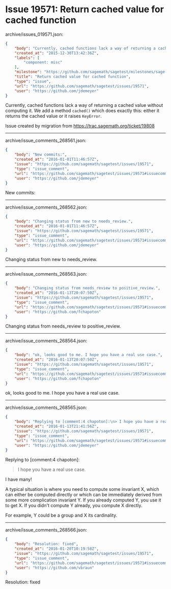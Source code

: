 # Issue 19571: Return cached value for cached function

archive/issues_019571.json:
```json
{
    "body": "Currently, cached functions lack a way of returning a cached value without computing it. We add a method `cached()` which does exactly this: either it returns the cached value or it raises `KeyError`.\n\nIssue created by migration from https://trac.sagemath.org/ticket/19808\n\n",
    "created_at": "2015-12-30T13:42:36Z",
    "labels": [
        "component: misc"
    ],
    "milestone": "https://github.com/sagemath/sagetest/milestones/sage-7.0",
    "title": "Return cached value for cached function",
    "type": "issue",
    "url": "https://github.com/sagemath/sagetest/issues/19571",
    "user": "https://github.com/jdemeyer"
}
```
Currently, cached functions lack a way of returning a cached value without computing it. We add a method `cached()` which does exactly this: either it returns the cached value or it raises `KeyError`.

Issue created by migration from https://trac.sagemath.org/ticket/19808





---

archive/issue_comments_268561.json:
```json
{
    "body": "New commits:",
    "created_at": "2016-01-01T11:46:57Z",
    "issue": "https://github.com/sagemath/sagetest/issues/19571",
    "type": "issue_comment",
    "url": "https://github.com/sagemath/sagetest/issues/19571#issuecomment-268561",
    "user": "https://github.com/jdemeyer"
}
```

New commits:



---

archive/issue_comments_268562.json:
```json
{
    "body": "Changing status from new to needs_review.",
    "created_at": "2016-01-01T11:46:57Z",
    "issue": "https://github.com/sagemath/sagetest/issues/19571",
    "type": "issue_comment",
    "url": "https://github.com/sagemath/sagetest/issues/19571#issuecomment-268562",
    "user": "https://github.com/jdemeyer"
}
```

Changing status from new to needs_review.



---

archive/issue_comments_268563.json:
```json
{
    "body": "Changing status from needs_review to positive_review.",
    "created_at": "2016-01-13T20:07:50Z",
    "issue": "https://github.com/sagemath/sagetest/issues/19571",
    "type": "issue_comment",
    "url": "https://github.com/sagemath/sagetest/issues/19571#issuecomment-268563",
    "user": "https://github.com/fchapoton"
}
```

Changing status from needs_review to positive_review.



---

archive/issue_comments_268564.json:
```json
{
    "body": "ok, looks good to me. I hope you have a real use case.",
    "created_at": "2016-01-13T20:07:50Z",
    "issue": "https://github.com/sagemath/sagetest/issues/19571",
    "type": "issue_comment",
    "url": "https://github.com/sagemath/sagetest/issues/19571#issuecomment-268564",
    "user": "https://github.com/fchapoton"
}
```

ok, looks good to me. I hope you have a real use case.



---

archive/issue_comments_268565.json:
```json
{
    "body": "Replying to [comment:4 chapoton]:\n> I hope you have a real use case.\n\nI have many!\n\nA typical situation is where you need to compute some invariant X, which can either be computed directly or which can be immediately derived from some more complication invariant Y. If you already computed Y, you use it to get X. If you didn't compute Y already, you compute X directly.\n\nFor example, Y could be a group and X its cardinality.",
    "created_at": "2016-01-13T21:41:56Z",
    "issue": "https://github.com/sagemath/sagetest/issues/19571",
    "type": "issue_comment",
    "url": "https://github.com/sagemath/sagetest/issues/19571#issuecomment-268565",
    "user": "https://github.com/jdemeyer"
}
```

Replying to [comment:4 chapoton]:
> I hope you have a real use case.

I have many!

A typical situation is where you need to compute some invariant X, which can either be computed directly or which can be immediately derived from some more complication invariant Y. If you already computed Y, you use it to get X. If you didn't compute Y already, you compute X directly.

For example, Y could be a group and X its cardinality.



---

archive/issue_comments_268566.json:
```json
{
    "body": "Resolution: fixed",
    "created_at": "2016-01-20T10:19:58Z",
    "issue": "https://github.com/sagemath/sagetest/issues/19571",
    "type": "issue_comment",
    "url": "https://github.com/sagemath/sagetest/issues/19571#issuecomment-268566",
    "user": "https://github.com/vbraun"
}
```

Resolution: fixed
